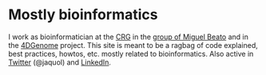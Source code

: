 # Mostly bioinformatics

I work as bioinformatician at the [CRG](http://www.crg.eu/) in the [group of Miguel Beato](http://www.crg.eu/en/miguel_beato) and in the [4DGenome](http://www.crg.eu/en/content/research/4dgenome-erc-synergy-project) project. This site is meant to be a ragbag of code explained, best practices, howtos, etc. mostly related to bioinformatics. Also active in [Twitter](https://twitter.com/) (@jaquol) and [LinkedIn](https://es.linkedin.com/in/jquilez).
